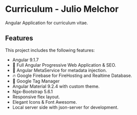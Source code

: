 # Curriculum - Julio Melchor

Angular Application for curriculum vitae.

## Features

This project includes the following features:

- Angular 9.1.7
- 🚀 Full Angular Progressive Web Application & SEO.
- 🔨 Angular MetaService for metadata injection.
- 🔥 Google Firebase for FireHosting and Realtime Database.
- 📌 Google Tag Manager
- Angular Material 9.2.4 with custom theme.
- Ngx-Bootstrap 5.6.1
- Responsive flex layout.
- Elegant Icons & Font Awesome.
- Local server side with json-server for development.
